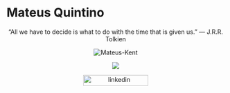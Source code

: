# Mateus Quintino 
<p align="center">
“All we have to decide is what to do with the time that is given us.” 
    ― J.R.R. Tolkien 
  <p>
  
  

<p align="center">
    
<img src="https://github-readme-stats.vercel.app/api/?username=Mateus-Kent&show_icons=true&title_color=fff&icon_color=79ff97&text_color=9f9f9f&bg_color=151515" alt="Mateus-Kent"/>
</p>

<p align="center">
<img src="https://github-readme-stats.vercel.app/api/top-langs/?username=Mateus-Kent&theme=nightowl&layout=compact&langs_count=8"/>
</p>
    


<p align="center">
<a href="https://www.linkedin.com/in/mateusqsantos/" target="blank"><img align="center" src="https://img.shields.io/badge/-Daniel%20Benício-6633cc?style=flat-square&logo=Linkedin&logoColor=white&link=https://www.linkedin.com/in/diego-schell-fernandes" alt="linkedin" height="25" width="150" /></a>
</p>




